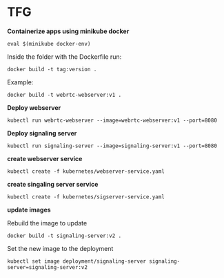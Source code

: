 # TFG

**Containerize apps using minikube docker**

`eval $(minikube docker-env)`

Inside the folder with the Dockerfile run:

`docker build -t tag:version .`

Example:

`docker build -t webrtc-webserver:v1 .`

**Deploy webserver**

`kubectl run webrtc-webserver --image=webrtc-webserver:v1 --port=8080`

**Deploy signaling server**

`kubectl run signaling-server --image=signaling-server:v1 --port=8080`

**create webserver service**

`kubectl create -f kubernetes/webserver-service.yaml`

**create singaling server service**

`kubectl create -f kubernetes/sigserver-service.yaml`

**update images**

Rebuild the image to update

`docker build -t signaling-server:v2 .`

Set the new image to the deployment

`kubectl set image deployment/signaling-server signaling-server=signaling-server:v2`
